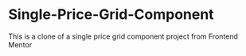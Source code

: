 # Single-Price-Grid-Component
This is a clone of a single price grid component project from Frontend Mentor
